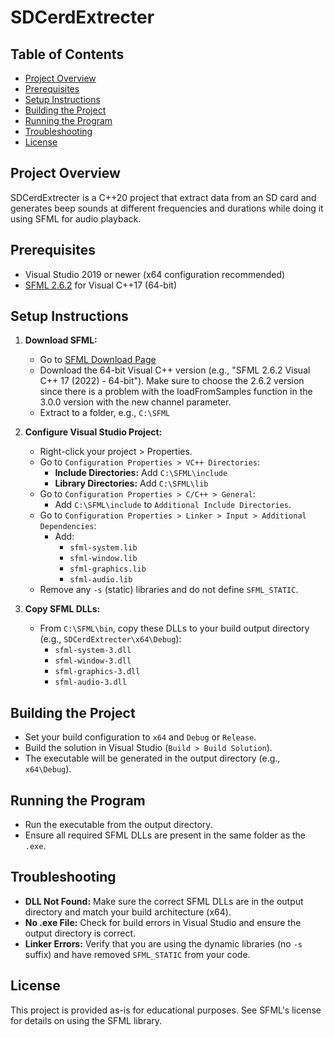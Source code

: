 # SDCerdExtrecter

## Table of Contents
- [Project Overview](#project-overview)
- [Prerequisites](#prerequisites)
- [Setup Instructions](#setup-instructions)
- [Building the Project](#building-the-project)
- [Running the Program](#running-the-program)
- [Troubleshooting](#troubleshooting)
- [License](#license)

## Project Overview
SDCerdExtrecter is a C++20 project that extract data from an SD card and generates beep sounds at different frequencies and durations while doing it using SFML for audio playback.

## Prerequisites
- Visual Studio 2019 or newer (x64 configuration recommended)
- [SFML 2.6.2](https://www.sfml-dev.org/download.php) for Visual C++17 (64-bit)

## Setup Instructions
1. **Download SFML:**
   - Go to [SFML Download Page](https://www.sfml-dev.org/download.php)
   - Download the 64-bit Visual C++ version (e.g., "SFML 2.6.2 Visual C++ 17 (2022) - 64-bit"). Make sure to choose the 2.6.2 version since there is a problem with the loadFromSamples function in the 3.0.0 version with the new channel parameter.
   - Extract to a folder, e.g., `C:\SFML`

2. **Configure Visual Studio Project:**
   - Right-click your project > Properties.
   - Go to `Configuration Properties > VC++ Directories`:
     - **Include Directories:** Add `C:\SFML\include`
     - **Library Directories:** Add `C:\SFML\lib`
   - Go to `Configuration Properties > C/C++ > General`:
     - Add `C:\SFML\include` to `Additional Include Directories`.
   - Go to `Configuration Properties > Linker > Input > Additional Dependencies`:
     - Add:
       - `sfml-system.lib`
       - `sfml-window.lib`
       - `sfml-graphics.lib`
       - `sfml-audio.lib`
   - Remove any `-s` (static) libraries and do not define `SFML_STATIC`.

3. **Copy SFML DLLs:**
   - From `C:\SFML\bin`, copy these DLLs to your build output directory (e.g., `SDCerdExtrecter\x64\Debug`):
     - `sfml-system-3.dll`
     - `sfml-window-3.dll`
     - `sfml-graphics-3.dll`
     - `sfml-audio-3.dll`

## Building the Project
- Set your build configuration to `x64` and `Debug` or `Release`.
- Build the solution in Visual Studio (`Build > Build Solution`).
- The executable will be generated in the output directory (e.g., `x64\Debug`).

## Running the Program
- Run the executable from the output directory.
- Ensure all required SFML DLLs are present in the same folder as the `.exe`.

## Troubleshooting
- **DLL Not Found:** Make sure the correct SFML DLLs are in the output directory and match your build architecture (x64).
- **No .exe File:** Check for build errors in Visual Studio and ensure the output directory is correct.
- **Linker Errors:** Verify that you are using the dynamic libraries (no `-s` suffix) and have removed `SFML_STATIC` from your code.

## License
This project is provided as-is for educational purposes. See SFML's license for details on using the SFML library.
